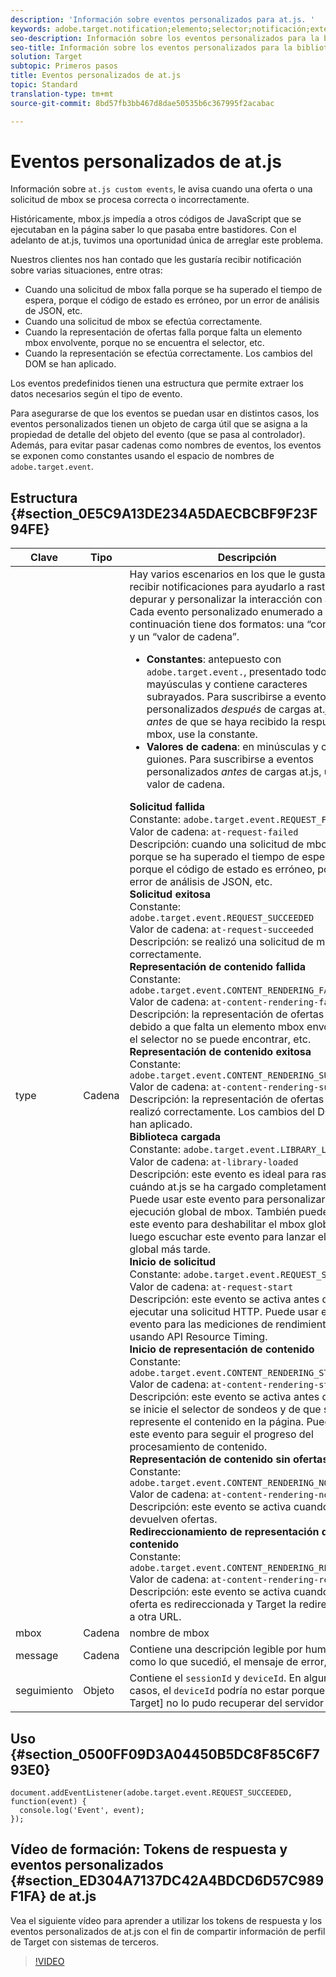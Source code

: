 ```yaml
---
description: 'Información sobre eventos personalizados para at.js. '
keywords: adobe.target.notification;elemento;selector;notificación;extensión
seo-description: Información sobre los eventos personalizados para la biblioteca JavaScript at.js de Adobe Target.
seo-title: Información sobre los eventos personalizados para la biblioteca JavaScript at.js de Adobe Target.
solution: Target
subtopic: Primeros pasos
title: Eventos personalizados de at.js
topic: Standard
translation-type: tm+mt
source-git-commit: 8bd57fb3bb467d8dae50535b6c367995f2acabac

---
```



# Eventos personalizados de at.js

Información sobre `at.js custom events`, le avisa cuando una oferta o una solicitud de mbox se procesa correcta o incorrectamente.

Históricamente, mbox.js impedía a otros códigos de JavaScript que se ejecutaban en la página saber lo que pasaba entre bastidores. Con el adelanto de at.js, tuvimos una oportunidad única de arreglar este problema.

Nuestros clientes nos han contado que les gustaría recibir notificación sobre varias situaciones, entre otras:

* Cuando una solicitud de mbox falla porque se ha superado el tiempo de espera, porque el código de estado es erróneo, por un error de análisis de JSON, etc.
* Cuando una solicitud de mbox se efectúa correctamente.
* Cuando la representación de ofertas falla porque falta un elemento mbox envolvente, porque no se encuentra el selector, etc.
* Cuando la representación se efectúa correctamente. Los cambios del DOM se han aplicado.

Los eventos predefinidos tienen una estructura que permite extraer los datos necesarios según el tipo de evento.

Para asegurarse de que los eventos se puedan usar en distintos casos, los eventos personalizados tienen un objeto de carga útil que se asigna a la propiedad de detalle del objeto del evento (que se pasa al controlador). Además, para evitar pasar cadenas como nombres de eventos, los eventos se exponen como constantes usando el espacio de nombres de `adobe.target.event`.

## Estructura {#section_0E5C9A13DE234A5DAECBCBF9F23F94FE}

| Clave | Tipo | Descripción |
|--- |--- |--- |
| type | Cadena | Hay varios escenarios en los que le gustaría recibir notificaciones para ayudarlo a rastrear, depurar y personalizar la interacción con at.js.<br>Cada evento personalizado enumerado a continuación tiene dos formatos: una “constante” y un “valor de cadena”.<ul><li>**Constantes**: antepuesto con `adobe.target.event.`, presentado todo en mayúsculas y contiene caracteres subrayados. Para suscribirse a eventos personalizados *después* de cargas at.js pero *antes* de que se haya recibido la respuesta de mbox, use la constante.</li><li>**Valores de cadena**: en minúsculas y contiene guiones. Para suscribirse a eventos personalizados *antes* de cargas at.js, use el valor de cadena.</li></ul>**Solicitud fallida**<br>Constante: `adobe.target.event.REQUEST_FAILED`<br>Valor de cadena: `at-request-failed`<br>Descripción: cuando una solicitud de mbox falla porque se ha superado el tiempo de espera, porque el código de estado es erróneo, por un error de análisis de JSON, etc.<br>**Solicitud exitosa**<br>Constante: `adobe.target.event.REQUEST_SUCCEEDED`<br>Valor de cadena: `at-request-succeeded`<br>Descripción: se realizó una solicitud de mbox correctamente.<br>**Representación de contenido fallida**<br>Constante: `adobe.target.event.CONTENT_RENDERING_FAILED`<br>Valor de cadena: `at-content-rendering-failed`<br>Descripción: la representación de ofertas falló debido a que falta un elemento mbox envolvente, el selector no se puede encontrar, etc.<br>**Representación de contenido exitosa**<br>Constante: `adobe.target.event.CONTENT_RENDERING_SUCCEEDED`<br>Valor de cadena: `at-content-rendering-succeeded`<br>Descripción: la representación de ofertas se realizó correctamente. Los cambios del DOM se han aplicado.<br>**Biblioteca cargada**<br>Constante: `adobe.target.event.LIBRARY_LOADED`<br>Valor de cadena: `at-library-loaded`<br>Descripción: este evento es ideal para rastrear cuándo at.js se ha cargado completamente. Puede usar este evento para personalizar la ejecución global de mbox. También puede usar este evento para deshabilitar el mbox global y luego escuchar este evento para lanzar el mbox global más tarde.<br>**Inicio de solicitud**<br>Constante: `adobe.target.event.REQUEST_START`<br>Valor de cadena: `at-request-start`<br>Descripción: este evento se activa antes de ejecutar una solicitud HTTP. Puede usar este evento para las mediciones de rendimiento usando API Resource Timing.<br>**Inicio de representación de contenido**<br>Constante: `adobe.target.event.CONTENT_RENDERING_START`<br>Valor de cadena: `at-content-rendering-start`<br>Descripción: este evento se activa antes de que se inicie el selector de sondeos y de que se represente el contenido en la página. Puede usar este evento para seguir el progreso del procesamiento de contenido.<br>**Representación de contenido sin ofertas**<br>Constante: `adobe.target.event.CONTENT_RENDERING_NO_OFFERS`<br>Valor de cadena: `at-content-rendering-no-offers`<br>Descripción: este evento se activa cuando no se devuelven ofertas.<br>**Redireccionamiento de representación de contenido**<br>Constante: `adobe.target.event.CONTENT_RENDERING_REDIRECT`<br>Valor de cadena: `at-content-rendering-redirect`<br>Descripción: este evento se activa cuando una oferta es redireccionada y Target la redirecciona a otra URL. |
| mbox | Cadena | nombre de mbox |
| message | Cadena | Contiene una descripción legible por humanos, como lo que sucedió, el mensaje de error, etc. |
| seguimiento | Objeto | Contiene el `sessionId` y `deviceId`. En algunos casos, el `deviceId` podría no estar porque [!DNL Target] no lo pudo recuperar del servidor Edge. |

## Uso {#section_0500FF09D3A04450B5DC8F85C6F793E0}

```
document.addEventListener(adobe.target.event.REQUEST_SUCCEEDED, function(event) { 
  console.log('Event', event); 
});
```

## Vídeo de formación: Tokens de respuesta y eventos personalizados {#section_ED304A7137DC42A4BDCD6D57C989F1FA} de at.js

Vea el siguiente vídeo para aprender a utilizar los tokens de respuesta y los eventos personalizados de at.js con el fin de compartir información de perfil de Target con sistemas de terceros.

>[!VIDEO](https://video.tv.adobe.com/v/23253/?captions=spa)